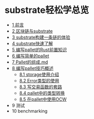 # substrate轻松学总览
* [1 前言](1前言.md)
* [2 区块链与substrate](2区块链与substrate.md)
* [3 substrate构建一条链的体验](3substrate构建一条链的体验.md)
* [4 substrate快速了解](4substrate快速了解.md)
* [5 编写pallet的Rust前置知识](5编写pallet的Rust前置知识.md)
* [6 编写简单的pallet](6编写简单的pallet.md)
* [7 Pallet的组成.md](7Pallet的组成.md)
* [8 编写pallet技巧概述](8编写pallet技巧概述.md)
    * [8.1 storage使用介绍](8.1storage使用介绍.md)
    * [8.2 Error类型的使用](8.2Error类型的使用.md)
    * [8.3 写交易函数的套路](8.3写交易函数的套路.md)
    * [8.4 pallet中的类型转换](8.4pallet中的类型转换.md)
    * [8.5 在pallet中使用OCW](8.5在pallet中使用OCW.md)
* 9 测试
* 10 benchmarking
